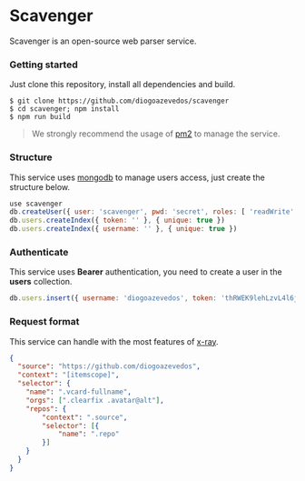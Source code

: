 # Scavenger

Scavenger is an open-source web parser service.

### Getting started

Just clone this repository, install all dependencies and build.

```shell
$ git clone https://github.com/diogoazevedos/scavenger
$ cd scavenger; npm install
$ npm run build
```

> We strongly recommend the usage of [pm2](http://pm2.keymetrics.io) to manage the service.

### Structure

This service uses [mongodb](https://mongodb.org) to manage users access, just create the structure below.

```javascript
use scavenger
db.createUser({ user: 'scavenger', pwd: 'secret', roles: [ 'readWrite' ] })
db.users.createIndex({ token: '' }, { unique: true })
db.users.createIndex({ username: '' }, { unique: true })
```

### Authenticate

This service uses **Bearer** authentication, you need to create a user in the **users** collection.

```javascript
db.users.insert({ username: 'diogoazevedos', token: 'thRWEK9lehLzvL4l6jazbfQgDel0rT8w' })
```

### Request format

This service can handle with the most features of [x-ray](https://github.com/lapwinglabs/x-ray). 

```json
{
  "source": "https://github.com/diogoazevedos",
  "context": "[itemscope]",
  "selector": {
    "name": ".vcard-fullname",
    "orgs": [".clearfix .avatar@alt"],
    "repos": {
        "context": ".source",
        "selector": [{
            "name": ".repo"
        }]
    }
  }
}
```
